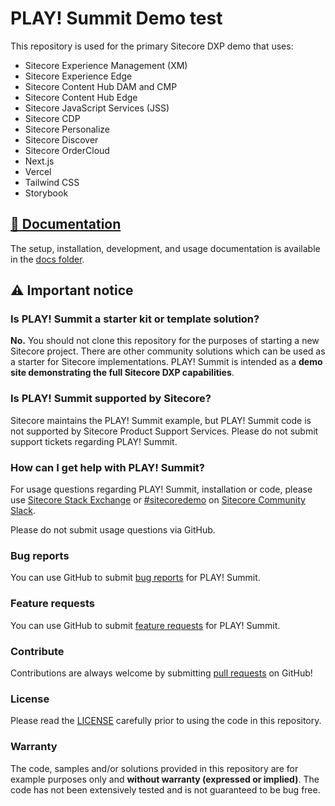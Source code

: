 # PLAY! Summit Demo test

This repository is used for the primary Sitecore DXP demo that uses:

- Sitecore Experience Management (XM)
- Sitecore Experience Edge
- Sitecore Content Hub DAM and CMP
- Sitecore Content Hub Edge
- Sitecore JavaScript Services (JSS)
- Sitecore CDP
- Sitecore Personalize
- Sitecore Discover
- Sitecore OrderCloud
- Next.js
- Vercel
- Tailwind CSS
- Storybook

## [📖 Documentation](docs/README.md)

The setup, installation, development, and usage documentation is available in the [docs folder](docs/README.md).

## ⚠ Important notice

### Is PLAY! Summit a starter kit or template solution?

**No.** You should not clone this repository for the purposes of starting a new Sitecore project. There are other community solutions which can be used as a starter for Sitecore implementations. PLAY! Summit is intended as a **demo site demonstrating the full Sitecore DXP capabilities**.

### Is PLAY! Summit supported by Sitecore?

Sitecore maintains the PLAY! Summit example, but PLAY! Summit code is not supported by Sitecore Product Support Services. Please do not submit support tickets regarding PLAY! Summit.

### How can I get help with PLAY! Summit?

For usage questions regarding PLAY! Summit, installation or code, please use [Sitecore Stack Exchange](https://sitecore.stackexchange.com/) or [#sitecoredemo](https://sitecorechat.slack.com/messages/CASEB5M38) on [Sitecore Community Slack](https://sitecore.chat/).

Please do not submit usage questions via GitHub.

### Bug reports

You can use GitHub to submit [bug reports](https://github.com/Sitecore/Sitecore.Demo.Edge/issues/new) for PLAY! Summit.

### Feature requests

You can use GitHub to submit [feature requests](https://github.com/Sitecore/Sitecore.Demo.Edge/issues/new) for PLAY! Summit.

### Contribute

Contributions are always welcome by submitting [pull requests](https://github.com/Sitecore/Sitecore.Demo.Edge/pulls) on GitHub!

### License

Please read the [LICENSE](https://github.com/Sitecore/Sitecore.Demo.Edge/blob/main/LICENSE) carefully prior to using the code in this repository.

### Warranty

The code, samples and/or solutions provided in this repository are for example purposes only and **without warranty (expressed or implied)**. The code has not been extensively tested and is not guaranteed to be bug free.
